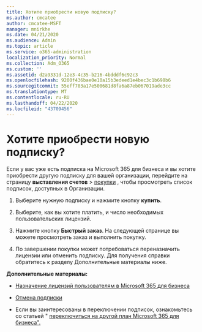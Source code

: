 ```yaml
---
title: Хотите приобрести новую подписку?
ms.author: cmcatee
author: cmcatee-MSFT
manager: mnirkhe
ms.date: 04/21/2020
ms.audience: Admin
ms.topic: article
ms.service: o365-administration
localization_priority: Normal
ms.collection: Adm_O365
ms.custom: ''
ms.assetid: d2a9331d-12e3-4c35-b216-4bdddf6c92c3
ms.openlocfilehash: 9200f436bae0e10a15b3edeed1e4bec3c1b698b6
ms.sourcegitcommit: 55eff703a17e500681d8fa6a87eb067019ade3cc
ms.translationtype: MT
ms.contentlocale: ru-RU
ms.lasthandoff: 04/22/2020
ms.locfileid: "43709456"
---
```

# <a name="looking-to-buy-a-new-subscription"></a>Хотите приобрести новую подписку?

Если у вас уже есть подписка на Microsoft 365 для бизнеса и вы хотите приобрести другую подписку для вашей организации, перейдите на страницу **выставления счетов** \> [покупки](https://go.microsoft.com/fwlink/p/?linkid=868433) , чтобы просмотреть список подписок, доступных в Организации.
 
1. Выберите нужную подписку и нажмите кнопку **купить**.

2. Выберите, как вы хотите платить, и число необходимых пользовательских лицензий.

3. Нажмите кнопку **Быстрый заказ**. На следующей странице вы можете просмотреть заказ и выполнить покупку.

4. По завершении покупки может потребоваться переназначить лицензии или отменить подписку. Для получения справки обратитесь к разделу Дополнительные материалы ниже.

 **Дополнительные материалы:**
  
- [Назначение лицензий пользователям в Microsoft 365 для бизнеса](https://docs.microsoft.com/office365/admin/subscriptions-and-billing/assign-licenses-to-users)
    
- [Отмена подписки](https://docs.microsoft.com/office365/admin/subscriptions-and-billing/cancel-your-subscription)
    
- Если вы заинтересованы в переключении подписок, ознакомьтесь со статьей " [переключиться на другой план Microsoft 365 для бизнеса".](https://docs.microsoft.com/office365/admin/subscriptions-and-billing/switch-to-a-different-plan)